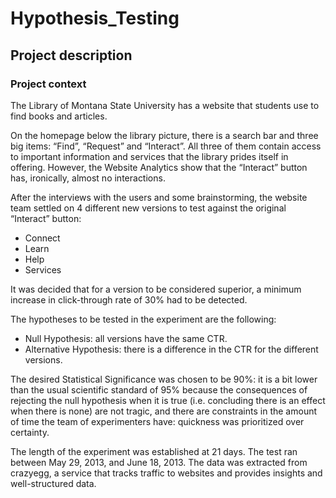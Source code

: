 # Hypothesis_Testing
## Project description
### Project context
The Library of Montana State University has a website that students use to find books and articles.

On the homepage below the library picture, there is a search bar and three big items: “Find”, “Request” and “Interact”. All three of them contain access to important information and services that the library prides itself in offering. However, the Website Analytics show that the “Interact” button has, ironically, almost no interactions.

After the interviews with the users and some brainstorming, the website team settled on 4 different new versions to test against the original “Interact” button:

- Connect
- Learn
- Help
- Services

It was decided that for a version to be considered superior, a minimum increase in click-through rate of 30% had to be detected.

The hypotheses to be tested in the experiment are the following:
- Null Hypothesis: all versions have the same CTR.
- Alternative Hypothesis: there is a difference in the CTR for the different versions.

The desired Statistical Significance was chosen to be 90%: it is a bit lower than the usual scientific standard of 95% because the consequences of rejecting the null hypothesis when it is true (i.e. concluding there is an effect when there is none) are not tragic, and there are constraints in the amount of time the team of experimenters have: quickness was prioritized over certainty.

The length of the experiment was established at 21 days. The test ran between May 29, 2013, and June 18, 2013.
The data was extracted from crazyegg, a service that tracks traffic to websites and provides insights and well-structured data.


